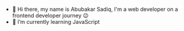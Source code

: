 - 👋 Hi there, my name is Abubakar Sadiq, I'm a web developer
 on a frontend developer journey 😉
- 🌱 I’m currently learning JavaScript
